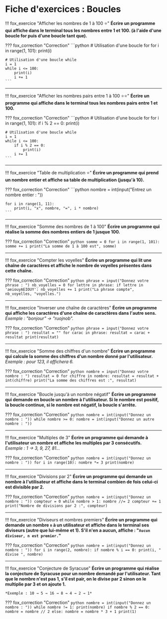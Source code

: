 # Fiche d'exercices : Boucles

!!! fox_exercice "Afficher les nombres de 1 à 100 ⭐"
    **Écrire un programme qui affiche dans le terminal tous les nombres entre 1 et 100. (à l'aide d'une boucle for puis d'une boucle tant que).**

??? fox_correction "Correction"
    ```python
    # Utilisation d'une boucle for
    for i in range(1, 101):
        print(i)

    # Utilisation d'une boucle while
    i = 1
    while i <= 100:
        print(i)
        i += 1
    ```

---

!!! fox_exercice "Afficher les nombres pairs entre 1 à 100 ⭐⭐"
    **Écrire un programme qui affiche dans le terminal tous les nombres pairs entre 1 et 100.**

??? fox_correction "Correction"
    ```python
    # Utilisation d'une boucle for
    for i in range(1, 101):
        if i % 2 == 0:
            print(i)

    # Utilisation d'une boucle while
    i = 1
    while i <= 100:
        if i % 2 == 0:
            print(i)
        i += 1
    ```

---

!!! fox_exercice "Table de multiplication ⭐"
    **Écrire un programme qui prend un nombre entier et affiche sa table de multiplication (jusqu'à 10).**

??? fox_correction "Correction"
    ```python
    nombre = int(input("Entrez un nombre entier : "))

    for i in range(1, 11):
        print(i, "x", nombre, "=", i * nombre)
    ```

---

!!! fox_exercice "Somme des nombres de 1 à 100"
    **Écrire un programme qui réalise la somme des nombres entiers de 1 jusque 100.**

??? fox_correction "Correction"
    ```python
    somme = 0
    for i in range(1, 101):
        somme += i
    print("La somme de 1 à 100 est", somme)
    ```

---

!!! fox_exercice "Compter les voyelles"
    **Écrire un programme qui lit une chaîne de caractères et affiche le nombre de voyelles présentes dans cette chaîne.**

??? fox_correction "Correction"
    ```python
    phrase = input("Donnez votre phrase : ")
    nb_voyelles = 0
    for lettre in phrase:
        if lettre in 'aeiouyAEIOUY':
            nb_voyelles += 1
    print("La phrase compte", nb_voyelles, "voyelles.")
    ```

---

!!! fox_exercice "Inverser une chaîne de caractères"
    **Écrire un programme qui affiche les caractères d'une chaîne de caractères dans l'autre sens.**  
    *Exemple : "bonjour" → "ruojnob".*

??? fox_correction "Correction"
    ```python
    phrase = input("Donnez votre phrase : ")
    resultat = ""
    for carac in phrase:
        resultat = carac + resultat
    print(resultat)
    ```

---

!!! fox_exercice "Somme des chiffres d'un nombre"
    **Écrire un programme qui calcule la somme des chiffres d'un nombre donné par l'utilisateur.**  
    *Exemple : pour 123, il affichera 6.*

??? fox_correction "Correction"
    ```python
    nombre = input("Donnez votre nombre : ")
    resultat = 0
    for chiffre in nombre:
        resultat = resultat + int(chiffre)
    print("La somme des chiffres est :", resultat)
    ```

---

!!! fox_exercice "Boucle jusqu'à un nombre négatif"
    **Écrire un programme qui demande en boucle un nombre à l'utilisateur. Si le nombre est positif, la boucle continue, si le nombre est négatif, la boucle s'arrête.**

??? fox_correction "Correction"
    ```python
    nombre = int(input("Donnez un nombre : "))
    while nombre >= 0:
        nombre = int(input("Donnez un autre nombre : "))
    ```

---

!!! fox_exercice "Multiples de 3"
    **Écrire un programme qui demande à l'utilisateur un nombre et affiche les multiples par 3 consécutifs.**  
    *Exemple : 1 → 3, 9, 27, 81...*

??? fox_correction "Correction"
    ```python
    nombre = int(input("Donnez un nombre : "))
    for i in range(10):
        nombre *= 3
        print(nombre)
    ```

---

!!! fox_exercice "Divisions par 2"
    **Écrire un programme qui demande un nombre à l'utilisateur et affiche dans le terminal combien de fois celui-ci est divisible par 2.**

??? fox_correction "Correction"
    ```python
    nombre = int(input("Donnez un nombre : "))
    compteur = 0
    while nombre > 1:
        nombre //= 2
        compteur += 1
    print("Nombre de divisions par 2 :", compteur)
    ```

---

!!! fox_exercice "Diviseurs et nombres premiers"
    **Écrire un programme qui demande un nombre `n` à un utilisateur et affiche dans le terminal ses diviseurs (autre que lui-même et 1). S'il n'en a aucun, affiche : "`Aucun diviseur, n est premier.`"**

??? fox_correction "Correction"
    ```python
    nombre = int(input("Donnez un nombre : "))
    for i in range(2, nombre):
        if nombre % i == 0:
            print(i, " divise ", nombre)
    ```

---

!!! fox_exercice "Conjecture de Syracuse"
    **Écrire un programme qui réalise la conjecture de Syracuse pour un nombre demandé par l'utilisateur. Tant que le nombre n'est pas 1, s'il est pair, on le divise par 2 sinon on le multiplie par 3 et on ajoute 1.**

    *Exemple : 10 → 5 → 16 → 8 → 4 → 2 → 1*

??? fox_correction "Correction"
    ```python
    nombre = int(input("Donnez un nombre : "))
    while nombre != 1:
        print(nombre)
        if nombre % 2 == 0:
            nombre = nombre // 2
        else:
            nombre = nombre * 3 + 1
    print(1)
    ```